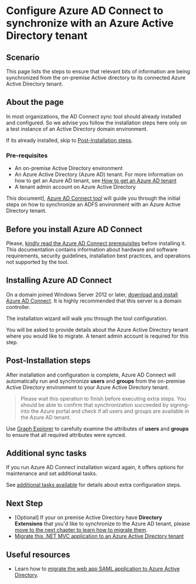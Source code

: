 # Configure Azure AD Connect to synchronize with an Azure Active Directory tenant

## Scenario

This page lists the steps to ensure that relevant bits of information are being synchronized from the on-premise Active directory to its connected Azure Active Directory tenant.

## About the page

In most organizations, the AD Connect sync tool should already installed and configured. So we advise you follow the installation steps here only on a test instance of an Active Directory domain environment.

If its already installed, skip to [Post-Installation steps](#post-installation-steps).

### Pre-requisites

- An on-premise Active Directory environment
- An Azure Active Directory (Azure AD) tenant. For more information on how to get an Azure AD tenant, see [How to get an Azure AD tenant](https://azure.microsoft.com/documentation/articles/active-directory-howto-tenant/)
- A tenant admin account on Azure Active Directory

This document], [Azure AD Connect tool]((https://www.microsoft.com/download/details.aspx?id=47594)) will guide you through the initial steps on how to synchronize an ADFS environment with an Azure Active Directory tenant.

## Before you install Azure AD Connect

Please, [kindly read the Azure AD Connect prerequisites](https://docs.microsoft.com/azure/active-directory/hybrid/how-to-connect-install-prerequisites) before installing it. This documentation contains information about hardware and software requirements, security guidelines, installation best practices, and operations not supported by the tool.

## Installing Azure AD Connect

On a domain joined Windows Server 2012 or later, [download and install Azure AD Connect](https://www.microsoft.com/download/details.aspx?id=47594). It is highly recommended that this server is a domain controller.

The installation wizard will walk you through the tool configuration.

You will be asked to provide details about the Azure Active Directory tenant where you would like to migrate. A tenant admin account is required for this step.

## Post-Installation steps

After installation and configuration is complete, Azure AD Connect will automatically run and synchronize **users** and **groups** from the on-premise Active Directory environment to your Azure Active Directory tenant.

> Please wait this operation to finish before executing extra steps. You should be able to confirm that synchronization succeeded by signing-into the Azure portal and check if all users and groups are available in the Azure AD tenant.

Use [Graph Explorer](https://aka.ms/ge) to carefully examine the attributes of **users** and **groups** to ensure that all required attributes were synced.

## Additional sync tasks

If you run Azure AD Connect installation wizard again, it offers options for maintenance and set additional tasks.

See [additional tasks available](https://docs.microsoft.com/azure/active-directory/hybrid/how-to-connect-installation-wizard) for details about extra configuration steps.

## Next Step

- [Optional] If your on premise Active Directory have **Directory Extensions** that you'd like to synchronize to the Azure AD tenant, please [move to the next chapter to learn how to migrate them](../1-3-Directory-Extensions/README.md).
- [Migrate this .NET MVC application to an Azure Active Directory tenant](./../2-AAD-Migration/2-1-SAML-WebApp/README.md)

## Useful resources

- Learn how to [migrate the web app SAML application to Azure Active Directory](https://docs.microsoft.com/azure/active-directory/manage-apps/migrate-adfs-apps-to-azure).

